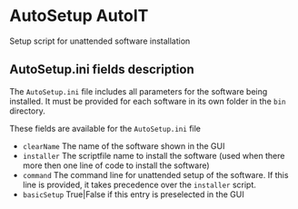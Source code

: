 # AutoSetup AutoIT

Setup script for unattended software installation

## AutoSetup.ini fields description
The ``AutoSetup.ini`` file includes all parameters for the software being installed. It must be provided for each software in its own folder in the ``bin`` directory.

These fields are available for the ``AutoSetup.ini`` file

* ``clearName`` The name of the software shown in the GUI
* ``installer`` The scriptfile name to install the software (used when there more then one line of code to install the software)
* ``command`` The command line for unattended setup of the software. If this line is provided, it takes precedence over the ``installer`` script.
* ``basicSetup`` True|False if this entry is preselected in the GUI